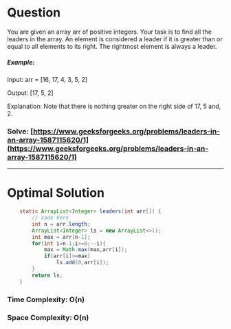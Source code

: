 # Question

You are given an array arr of positive integers. Your task is to find all the leaders in the array. An element is considered a leader if it is greater than or equal to all elements to its right. The rightmost element is always a leader.
 

##### Example:

Input: arr = [16, 17, 4, 3, 5, 2]

Output: [17, 5, 2]

Explanation: Note that there is nothing greater on the right side of 17, 5 and, 2.

### Solve: [https://www.geeksforgeeks.org/problems/leaders-in-an-array-1587115620/1](https://www.geeksforgeeks.org/problems/leaders-in-an-array-1587115620/1)

***

# Optimal Solution


``` java
    static ArrayList<Integer> leaders(int arr[]) {
        // code here
        int n = arr.length;
        ArrayList<Integer> ls = new ArrayList<>();
        int max = arr[n-1];
        for(int i=n-1;i>=0;--i){
            max = Math.max(max,arr[i]);
            if(arr[i]>=max)
                ls.add(0,arr[i]);
        }
        return ls;
    }
```

### Time Complexity: O(n)
### Space Complexity: O(n)